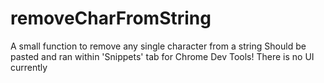 # removeCharFromString
A small function to remove any single character from a string
Should be pasted and ran within 'Snippets' tab for Chrome Dev Tools! 
There is no UI currently
